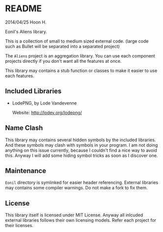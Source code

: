 README
======
2014/04/25
Hoon H.



Eonil's Aliens library.







This is a collection of small to medium sized external code. (large
code such as Bullet will be separated into a separated project)

The `Aliens` project is an aggregation library. You can use each component 
projects directly if you don't want all the features at once.

This library may contains a stub function or classes to make it easier to use
each features.











Included Libraries
------------------

-	LodePNG, by Lode Vandevenne

	Website:	http://lodev.org/lodepng/
	
	
	
	
	
	
	
	
	
	
	
Name Clash
----------
This library may contains several hidden symbols by the included libraries.
And these symbols may clash with symbols in your program. I am not doing anything on this issue
currently, because I couldn't find a nice way to avoid this. Anyway I will add some hiding symbol 
tricks as soon as I discover one.
	
	
	
	
	
	
	

Maintenance
-----------
`Eonil` directory is symlinked for easier header referencing.
External libraries may contains some compiler warnings. Do not make a fork to fix them.







License
-------
This library itself is licensed under MIT License. 
Anyway all inlcuded external libraries follows their own licensing models.
Refer each project for their licenses.











